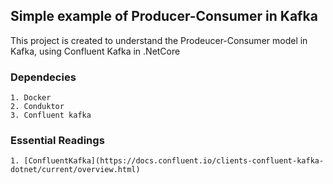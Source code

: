 ## Simple example of Producer-Consumer in Kafka

This project is created to understand the Prodeucer-Consumer model in Kafka, using Confluent Kafka in .NetCore

### Dependecies

    1. Docker
    2. Conduktor
    3. Confluent kafka

### Essential Readings

    1. [ConfluentKafka](https://docs.confluent.io/clients-confluent-kafka-dotnet/current/overview.html)

